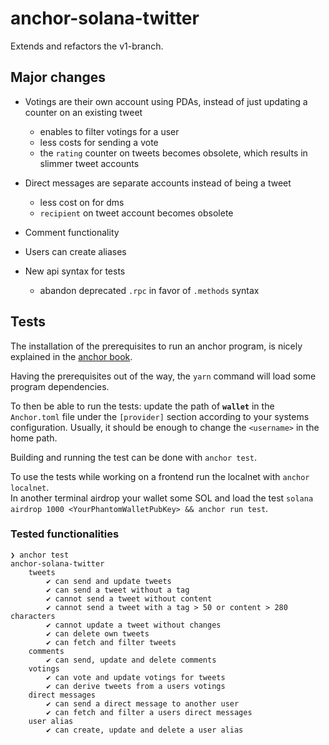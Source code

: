 # anchor-solana-twitter

Extends and refactors the v1-branch.

## Major changes

-  Votings are their own account using PDAs, instead of just updating a counter on an existing tweet

   -  enables to filter votings for a user
   -  less costs for sending a vote
   -  the `rating` counter on tweets becomes obsolete, which results in slimmer tweet accounts

-  Direct messages are separate accounts instead of being a tweet

   -  less cost on for dms
   -  `recipient` on tweet account becomes obsolete

-  Comment functionality

-  Users can create aliases

-  New api syntax for tests

   -  abandon deprecated `.rpc` in favor of `.methods` syntax

## Tests

The installation of the prerequisites to run an anchor program, is nicely explained in the [anchor book][1].

Having the prerequisites out of the way, the `yarn` command will load some program dependencies.

To then be able to run the tests: update the path of **`wallet`** in the `Anchor.toml` file under the `[provider]` section according to your systems configuration. Usually, it should be enough to change the `<username>` in the home path.

Building and running the test can be done with `anchor test`.

To use the tests while working on a frontend run the localnet with `anchor localnet`.<br>
In another terminal airdrop your wallet some SOL and load the test `solana airdrop 1000 <YourPhantomWalletPubKey> && anchor run test`.

### Tested functionalities

```
❯ anchor test                                                                                              
anchor-solana-twitter
	tweets
		✔ can send and update tweets
		✔ can send a tweet without a tag
		✔ cannot send a tweet without content
		✔ cannot send a tweet with a tag > 50 or content > 280 characters
		✔ cannot update a tweet without changes
		✔ can delete own tweets
		✔ can fetch and filter tweets
	comments
		✔ can send, update and delete comments
	votings
		✔ can vote and update votings for tweets
		✔ can derive tweets from a users votings
	direct messages
		✔ can send a direct message to another user
		✔ can fetch and filter a users direct messages
	user alias
		✔ can create, update and delete a user alias
```

[1]: https://book.anchor-lang.com/getting_started/installation.html

